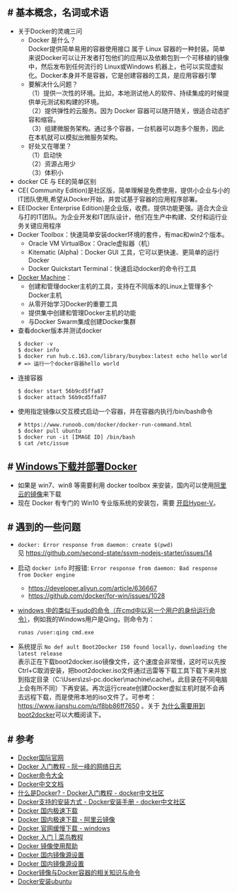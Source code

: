 
## \# 基本概念，名词或术语  

- 关于Docker的灵魂三问
  - Docker 是什么？  
    Docker提供简单易用的容器使用接口 属于 Linux 容器的一种封装。简单来说Docker可以让开发者打包他们的应用以及依赖包到一个可移植的镜像中，然后发布到任何流行的 Linux或Windows 机器上，也可以实现虚拟化。Docker本身并不是容器，它是创建容器的工具，是应用容器引擎   
  - 要解决什么问题？  
    （1）提供一次性的环境。比如，本地测试他人的软件、持续集成的时候提供单元测试和构建的环境。  
    （2）提供弹性的云服务。因为 Docker 容器可以随开随关，很适合动态扩容和缩容。  
    （3）组建微服务架构。通过多个容器，一台机器可以跑多个服务，因此在本机就可以模拟出微服务架构。  
  - 好处又在哪里？   
    （1）启动快  
    （2）资源占用少  
    （3）体积小  
-   docker CE 与 EE的简单区别
  - CE( Community Edition)是社区版，简单理解是免费使用，提供小企业与小的IT团队使用,希望从Docker开始，并尝试基于容器的应用程序部署。
  - EE(Docker Enterprise Edition)是企业版，收费。提供功能更强。适合大企业与打的IT团队。为企业开发和IT团队设计，他们在生产中构建、交付和运行业务关键应用程序
- Docker Toolbox：快速简单安装docker环境的套件，有mac和win2个版本。
  - Oracle VM VirtualBox：Oracle虚拟器（机）
  - Kitematic (Alpha)：Docker GUI 工具，它可以更快速、更简单的运行Docker
  - Docker Quickstart Terminal：快速启动docker的命令行工具
- [Docker Machine](https://docs.docker.com/machine/install-machine/)：
  - 创建和管理docker主机的工具，支持在不同版本的Linux上管理多个Docker主机
  - 从零开始学习Docker的重要工具
  - 提供集中创建和管理Docker主机的功能
  - 与Docker Swarm集成创建Docker集群
- 查看docker版本并测试docker     
  ```shell
  $ docker -v
  $ docker info
  $ docker run hub.c.163.com/library/busybox:latest echo hello world # => 运行一个docker容器hello world  
  ```
- 连接容器
  ```
  $ docker start 56b9cd5ffa87
  $ docker attach 56b9cd5ffa87
  ```
- 使用指定镜像以交互模式启动一个容器，并在容器内执行/bin/bash命令     
  ```
  # https://www.runoob.com/docker/docker-run-command.html
  $ docker pull ubuntu
  $ docker run -it [IMAGE ID] /bin/bash
  $ cat /etc/issue
  ```


## \# [Windows下载并部署Docker](https://www.runoob.com/docker/windows-docker-install.html)  
- 如果是 win7、win8 等需要利用 docker toolbox 来安装，国内可以使用[阿里云的镜像](http://mirrors.aliyun.com/docker-toolbox/windows/docker-toolbox/)来下载    
- 现在 Docker 有专门的 Win10 专业版系统的安装包，需要 [开启Hyper-V](https://www.runoob.com/docker/windows-docker-install.html)。   


## \# 遇到的一些问题

- `docker: Error response from daemon: create $(pwd)`  
  见 https://github.com/second-state/ssvm-nodejs-starter/issues/14

- 启动 `docker info` 时报错: `Error response from daemon: Bad response from Docker engine`
  - https://developer.aliyun.com/article/636667
  - https://github.com/docker/for-win/issues/1028

- [windows 中的类似于sudo的命令（在cmd中以另一个用户的身份运行命令）](https://www.cnblogs.com/vanwoos/p/9866352.html)，例如我的Windows用户是Qing，则命令为：  
  ```shell
  runas /user:qing cmd.exe
  ```    

- 系统提示 `No def ault Boot2Docker IS0 found locally，downloading the latest release`     
  表示正在下载boot2docker.iso镜像文件，这个速度会非常慢，这时可以先按Ctrl+C取消安装，把boot2docker.iso文件通过迅雷等下载工具下载下来并放到指定目录（C:\Users\zsl-pc.docker\machine\cache\，此目录在不同电脑上会有所不同）下再安装。再次运行create创建Docker虚拟主机时就不会再去远程下载，而是使用本地的iso文件了。可参考：https://www.jianshu.com/p/f8bb86ff7650 。关于 [为什么需要用到boot2docker](https://www.cnblogs.com/52fhy/p/8413029.html)可以大概阅读下。  


## \# 参考

- [Docker国际官网](https://www.docker.com/)
- [Docker 入门教程 - 阮一峰的网络日志](http://www.ruanyifeng.com/blog/2018/02/docker-tutorial.html)  
- [Docker命令大全](https://blog.csphere.cn/archives/22)
- [Docker中文文档](http://www.dockerinfo.net/document)
- [什么是Docker? - Docker入门教程 - docker中文社区](https://www.docker.org.cn/book/docker/what-is-docker-16.html)
- [Docker支持的安装方式 - Docker安装手册 - docker中文社区](https://www.docker.org.cn/book/install/supported-platform-17.html)
- [Docker 国内极速下载](http://get.daocloud.io/#install-docker-for-mac-windows)
- [Docker 国内极速下载 - 阿里云镜像](https://cr.console.aliyun.com/cn-hangzhou/new)
- [Docker 官网缓慢下载 - windows](https://docs.docker.com/docker-for-windows/install/)
- [Docker 入门 | 菜鸟教程](https://www.runoob.com/docker/ubuntu-docker-install.html)
- [Docker 镜像使用帮助](https://lug.ustc.edu.cn/wiki/mirrors/help/docker/)
- [Docker 国内镜像源设置](https://juejin.im/post/6844904111582740493)
- [Docker 国内镜像源设置](https://www.jianshu.com/p/405fe33b9032)
- [Docker镜像与Docker容器的相关知识与命令](http://www.heartthinkdo.com/?p=1652#31)
- [Docker安装ubuntu](https://www.jianshu.com/p/ec76a50bef0b)
